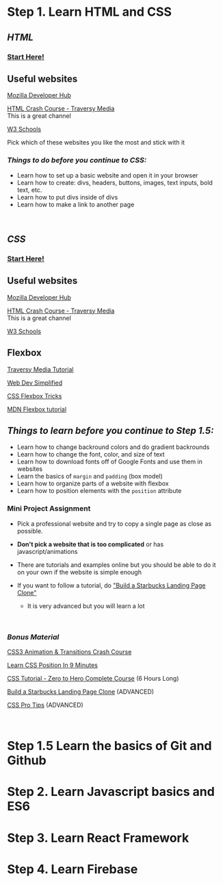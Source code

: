 # Step 1. Learn HTML and CSS

## ***HTML***
### [Start Here!](https://developer.mozilla.org/en-US/docs/Learn/HTML/Introduction_to_HTML/Getting_started)


## Useful websites
[Mozilla Developer Hub](https://developer.mozilla.org/en-US/)

[HTML Crash Course - Traversy Media](https://www.youtube.com/watch?v=UB1O30fR-EE)    
This is a great channel

[W3 Schools](https://www.w3schools.com/html/)

Pick which of these websites you like the most and stick with it

### ***Things to do before you continue to CSS:***
* Learn how to set up a basic website and open it in your browser
* Learn how to create: divs, headers, buttons, images, text inputs, bold text, etc.
* Learn how to put divs inside of divs
* Learn how to make a link to another page

<br>

## ***CSS***
### [Start Here!](https://www.youtube.com/watch?v=yfoY53QXEnI)

## Useful websites
[Mozilla Developer Hub](https://developer.mozilla.org/en-US/)

[HTML Crash Course - Traversy Media](https://www.youtube.com/watch?v=UB1O30fR-EE)    
This is a great channel

[W3 Schools](https://www.w3schools.com/css/)

## Flexbox
[Traversy Media Tutorial](https://www.youtube.com/watch?v=JJSoEo8JSnc)

[Web Dev Simplified](https://www.youtube.com/watch?v=fYq5PXgSsbE)

[CSS Flexbox Tricks](https://css-tricks.com/snippets/css/a-guide-to-flexbox/)

[MDN Flexbox tutorial](https://developer.mozilla.org/en-US/docs/Web/CSS/CSS_Flexible_Box_Layout/Basic_Concepts_of_Flexbox)


## ***Things to learn before you continue to Step 1.5:***
 * Learn how to change backround colors and do gradient backrounds
 * Learn how to change the font, color, and size of text
 * Learn how to download fonts off of Google Fonts and use them in websites
 * Learn the basics of `margin` and `padding` (box model)
 * Learn how to organize parts of a website with flexbox
 * Learn how to position elements with the `position` attribute

 ### **Mini Project Assignment**
  * Pick a professional website and try to copy a single page as close as possible.

  * **Don't pick a website that is too complicated** or has javascript/animations

  * There are tutorials and examples online but you should be able to do it on your own if the website is simple enough

  * If you want to follow a tutorial, do ["Build a Starbucks Landing Page Clone"](https://www.youtube.com/watch?v=x_n2FGNsm0o) 
    * It is very advanced but you will learn a lot


<br>

### *Bonus Material*
[CSS3 Animation & Transitions Crash Course](https://www.youtube.com/watch?v=x_n2FGNsm0o)

[Learn CSS Position In 9 Minutes](https://www.youtube.com/watch?v=x_n2FGNsm0o)

[CSS Tutorial - Zero to Hero Complete Course](https://www.youtube.com/watch?v=x_n2FGNsm0o) (6 Hours Long)

[Build a Starbucks Landing Page Clone](https://www.youtube.com/watch?v=x_n2FGNsm0o) (ADVANCED)

[CSS Pro Tips](https://www.youtube.com/watch?v=x_n2FGNsm0o) (ADVANCED)

<br>

# Step 1.5 Learn the basics of Git and Github

# Step 2. Learn Javascript basics and ES6

# Step 3. Learn React Framework

# Step 4. Learn Firebase

